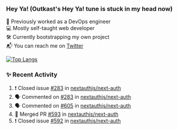 ### Hey Ya! (Outkast's Hey Ya! tune is stuck in my head now)

💼 Previously worked as a DevOps engineer  
💻 Mostly self-taught web developer  
🛠️ Currently bootstrapping my own project   
📬 You can reach me on [Twitter](https://twitter.com/LoriKarikari)

[![Top Langs](https://github-readme-stats.vercel.app/api/top-langs/?username=LoriKarikari&layout=compact)](https://github.com/LoriKarikari/github-readme-stats)

### ✨ Recent Activity

<!--START_SECTION:activity-->
1. ❗️ Closed issue [#283](https://github.com//nextauthjs/next-auth/issues/283) in [nextauthjs/next-auth](https://github.com//nextauthjs/next-auth)
2. 🗣 Commented on [#283](https://github.com//nextauthjs/next-auth/issues/283) in [nextauthjs/next-auth](https://github.com//nextauthjs/next-auth)
3. 🗣 Commented on [#605](https://github.com//nextauthjs/next-auth/issues/605) in [nextauthjs/next-auth](https://github.com//nextauthjs/next-auth)
4. 🎉 Merged PR [#593](https://github.com//nextauthjs/next-auth/pull/593) in [nextauthjs/next-auth](https://github.com//nextauthjs/next-auth)
5. ❗️ Closed issue [#592](https://github.com//nextauthjs/next-auth/issues/592) in [nextauthjs/next-auth](https://github.com//nextauthjs/next-auth)
<!--END_SECTION:activity-->
